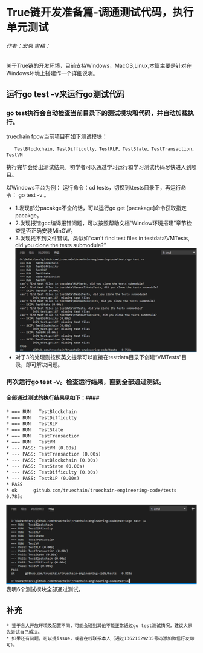 # True链开发准备篇-调通测试代码，执行单元测试 #
###### 作者：宏恩 审稿：

关于True链的开发环境，目前支持Windows，MacOS,Linux,本篇主要是针对在Windows环境上搭建作一个详细说明。

## 运行go test -v来运行go测试代码 ##
### go test执行会自动检查当前目录下的测试模块和代码，并自动加载执行。
truechain fpow当前项目有如下测试模块：
```  
   TestBlockchain、TestDifficulty、TestRLP、TestState、TestTransaction、TestVM
```  
执行完毕会给出测试结果。初学者可以通过学习运行和学习测试代码尽快进入到项目。

以Windows平台为例：
运行命令：cd tests，切换到\tests目录下，再运行命令： go test -v 。

* 1.发现部分pacakge不全的话，可以运行go get [pacakage]命令获取指定pacakge。
* 2.发现报错gcc编译报错问题，可以按照帮助文档“Window环境搭建”章节检查是否正确安装MinGW。
* 3.发现找不到文件错误，类似如“can't find test files in testdata\VMTests, did you clone the tests submodule?”
![测试不通过]( ../img/truechain_execute_tests_fail1.png)
* 对于3的处理则按照英文提示可以直接在testdata目录下创建“VMTests”目录，即可解决问题。 

### 再次运行go test -v。检查运行结果，直到全部通过测试。 
#### 全部通过测试的执行结果见如下：#### 
```
* === RUN   TestBlockchain
* === RUN   TestDifficulty
* === RUN   TestRLP
* === RUN   TestState
* === RUN   TestTransaction
* === RUN   TestVM
* --- PASS: TestVM (0.00s)
* --- PASS: TestTransaction (0.00s)
* --- PASS: TestBlockchain (0.00s)
* --- PASS: TestState (0.00s)
* --- PASS: TestDifficulty (0.00s)
* --- PASS: TestRLP (0.00s)
* PASS
* ok      github.com/truechain/truechain-engineering-code/tests   0.785s
```  
![测试通过]( ../img/truechain_execute_tests_ok2.png)
表明6个测试模块全部通过测试。
## 补充 ##
```  
* 鉴于各人开放环境及配置不同，可能会碰到其他不能正常通过go test测试情况，建议大家先尝试自己解决。
* 如果还有问题，可以提issue，或者在线联系本人（通过13621629235号码添加微信好友即可）。
```  
